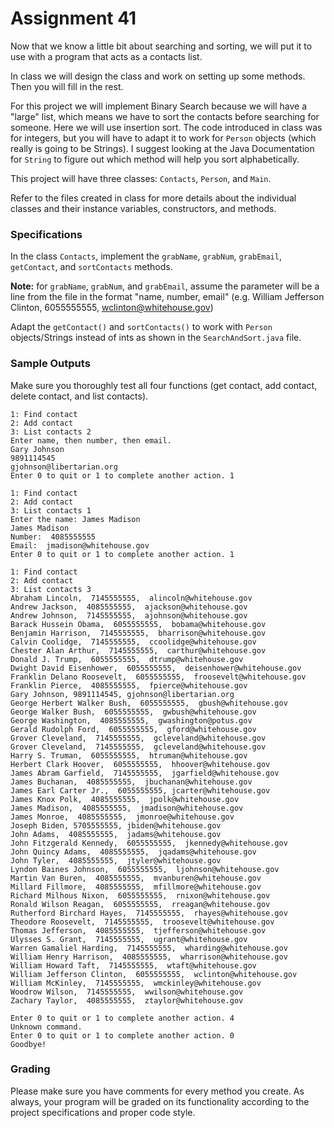 # Assignment 41

Now that we know a little bit about searching and sorting, we will put it to use with a program that acts as a contacts list.

In class we will design the class and work on setting up some methods. Then you will fill in the rest.

For this project we will implement Binary Search because we will have a "large" list, which means we have to sort the contacts
before searching for someone. Here we will use insertion sort. The code introduced in class was for integers, but you will have to
adapt it to work for `Person` objects (which really is going to be Strings). I suggest looking at the Java Documentation for `String` to
figure out which method will help you sort alphabetically.

This project will have three classes: `Contacts`, `Person`, and `Main`.

Refer to the files created in class for more details about the individual classes and their instance variables, constructors, and methods.

### Specifications

In the class `Contacts`, implement the `grabName`, `grabNum`, `grabEmail`, `getContact`, and `sortContacts` methods.

**Note:** for `grabName`, `grabNum`, and `grabEmail`, assume the parameter will be a line from the file in the format "name, number, email" (e.g. William Jefferson Clinton, 6055555555, wclinton@whitehouse.gov)

Adapt the `getContact()` and `sortContacts()` to work with `Person` objects/Strings instead of ints as shown in the `SearchAndSort.java` file.

### Sample Outputs

Make sure you thoroughly test all four functions (get contact, add contact, delete contact, and list contacts).

```
1: Find contact
2: Add contact
3: List contacts 2
Enter name, then number, then email.
Gary Johnson
9891114545
gjohnson@libertarian.org
Enter 0 to quit or 1 to complete another action. 1

1: Find contact
2: Add contact
3: List contacts 1
Enter the name: James Madison
James Madison
Number:  4085555555
Email:  jmadison@whitehouse.gov
Enter 0 to quit or 1 to complete another action. 1

1: Find contact
2: Add contact
3: List contacts 3
Abraham Lincoln,  7145555555,  alincoln@whitehouse.gov
Andrew Jackson,  4085555555,  ajackson@whitehouse.gov
Andrew Johnson,  7145555555,  ajohnson@whitehouse.gov
Barack Hussein Obama,  6055555555,  bobama@whitehouse.gov
Benjamin Harrison,  7145555555,  bharrison@whitehouse.gov
Calvin Coolidge,  7145555555,  ccoolidge@whitehouse.gov
Chester Alan Arthur,  7145555555,  carthur@whitehouse.gov
Donald J. Trump,  6055555555,  dtrump@whitehouse.gov
Dwight David Eisenhower,  6055555555,  deisenhower@whitehouse.gov
Franklin Delano Roosevelt,  6055555555,  froosevelt@whitehouse.gov
Franklin Pierce,  4085555555,  fpierce@whitehouse.gov
Gary Johnson, 9891114545, gjohnson@libertarian.org
George Herbert Walker Bush,  6055555555,  gbush@whitehouse.gov
George Walker Bush,  6055555555,  gwbush@whitehouse.gov
George Washington,  4085555555,  gwashington@potus.gov
Gerald Rudolph Ford,  6055555555,  gford@whitehouse.gov
Grover Cleveland,  7145555555,  gcleveland@whitehouse.gov
Grover Cleveland,  7145555555,  gcleveland@whitehouse.gov
Harry S. Truman,  6055555555,  htruman@whitehouse.gov
Herbert Clark Hoover,  6055555555,  hhoover@whitehouse.gov
James Abram Garfield,  7145555555,  jgarfield@whitehouse.gov
James Buchanan,  4085555555,  jbuchanan@whitehouse.gov
James Earl Carter Jr.,  6055555555, jcarter@whitehouse.gov
James Knox Polk,  4085555555,  jpolk@whitehouse.gov
James Madison,  4085555555,  jmadison@whitehouse.gov
James Monroe,  4085555555,  jmonroe@whitehouse.gov
Joseph Biden, 5705555555, jbiden@whitehouse.gov
John Adams,  4085555555,  jadams@whitehouse.gov
John Fitzgerald Kennedy,  6055555555,  jkennedy@whitehouse.gov
John Quincy Adams,  4085555555,  jqadams@whitehouse.gov
John Tyler,  4085555555,  jtyler@whitehouse.gov
Lyndon Baines Johnson,  6055555555,  ljohnson@whitehouse.gov
Martin Van Buren,  4085555555,  mvanburen@whitehouse.gov
Millard Fillmore,  4085555555,  mfillmore@whitehouse.gov
Richard Milhous Nixon,  6055555555,  rnixon@whitehouse.gov
Ronald Wilson Reagan,  6055555555,  rreagan@whitehouse.gov
Rutherford Birchard Hayes,  7145555555,  rhayes@whitehouse.gov
Theodore Roosevelt,  7145555555,  troosevelt@whitehouse.gov
Thomas Jefferson,  4085555555,  tjefferson@whitehouse.gov
Ulysses S. Grant,  7145555555,  ugrant@whitehouse.gov
Warren Gamaliel Harding,  7145555555,  wharding@whitehouse.gov
William Henry Harrison,  4085555555,  wharrison@whitehouse.gov
William Howard Taft,  7145555555,  wtaft@whitehouse.gov
William Jefferson Clinton,  6055555555,  wclinton@whitehouse.gov
William McKinley,  7145555555,  wmckinley@whitehouse.gov
Woodrow Wilson,  7145555555,  wwilson@whitehouse.gov
Zachary Taylor,  4085555555,  ztaylor@whitehouse.gov

Enter 0 to quit or 1 to complete another action. 4
Unknown command.
Enter 0 to quit or 1 to complete another action. 0
Goodbye!
```

### Grading

Please make sure you have comments for every method you create. As always, your program will be graded on its functionality according to the project specifications and proper code style.
